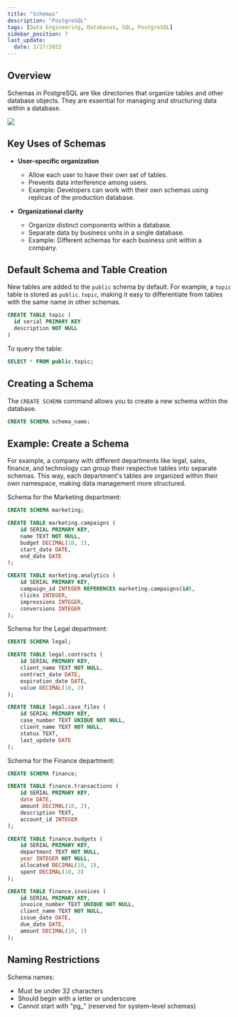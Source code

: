 ```yaml
---
title: "Schemas"
description: "PostgreSQL"
tags: [Data Engineering, Databases, SQL, PostgreSQL]
sidebar_position: 7
last_update:
  date: 2/27/2022
---
```



## Overview

Schemas in PostgreSQL are like directories that organize tables and other database objects. They are essential for managing and structuring data within a database.

<div class='img-center'>

![](/img/docs/postgresql-understanding-schemaasss.png)

</div>



## Key Uses of Schemas

- **User-specific organization**  

   - Allow each user to have their own set of tables.
   - Prevents data interference among users.
   - Example: Developers can work with their own schemas using replicas of the production database.

- **Organizational clarity**  

   - Organize distinct components within a database.
   - Separate data by business units in a single database.
   - Example: Different schemas for each business unit within a company.

## Default Schema and Table Creation

New tables are added to the `public` schema by default. For example, a `topic` table is stored as `public.topic`, making it easy to differentiate from tables with the same name in other schemas.

```sql
CREATE TABLE topic (
  id serial PRIMARY KEY 
  description NOT NULL
) 
```

To query the table:

```sql
SELECT * FROM public.topic; 
```


## Creating a Schema

The `CREATE SCHEMA` command allows you to create a new schema within the database.

```sql
CREATE SCHEMA schema_name; 
```

## Example: Create a Schema

For example, a company with different departments like legal, sales, finance, and technology can group their respective tables into separate schemas. This way, each department's tables are organized within their own namespace, making data management more structured.

Schema for the Marketing department: 

```sql
CREATE SCHEMA marketing;

CREATE TABLE marketing.campaigns (
    id SERIAL PRIMARY KEY,
    name TEXT NOT NULL,
    budget DECIMAL(10, 2),
    start_date DATE,
    end_date DATE
);

CREATE TABLE marketing.analytics (
    id SERIAL PRIMARY KEY,
    campaign_id INTEGER REFERENCES marketing.campaigns(id),
    clicks INTEGER,
    impressions INTEGER,
    conversions INTEGER
);
```

Schema for the Legal department: 

```sql
CREATE SCHEMA legal;

CREATE TABLE legal.contracts (
    id SERIAL PRIMARY KEY,
    client_name TEXT NOT NULL,
    contract_date DATE,
    expiration_date DATE,
    value DECIMAL(10, 2)
);

CREATE TABLE legal.case_files (
    id SERIAL PRIMARY KEY,
    case_number TEXT UNIQUE NOT NULL,
    client_name TEXT NOT NULL,
    status TEXT,
    last_update DATE
);
```

Schema for the Finance department: 

```sql
CREATE SCHEMA finance;

CREATE TABLE finance.transactions (
    id SERIAL PRIMARY KEY,
    date DATE,
    amount DECIMAL(10, 2),
    description TEXT,
    account_id INTEGER
);

CREATE TABLE finance.budgets (
    id SERIAL PRIMARY KEY,
    department TEXT NOT NULL,
    year INTEGER NOT NULL,
    allocated DECIMAL(10, 2),
    spent DECIMAL(10, 2)
);

CREATE TABLE finance.invoices (
    id SERIAL PRIMARY KEY,
    invoice_number TEXT UNIQUE NOT NULL,
    client_name TEXT NOT NULL,
    issue_date DATE,
    due_date DATE,
    amount DECIMAL(10, 2)
);
```


## Naming Restrictions

Schema names:

- Must be under 32 characters
- Should begin with a letter or underscore
- Cannot start with "pg_" (reserved for system-level schemas)